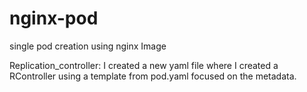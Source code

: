 # nginx-pod
single pod creation using nginx Image



Replication_controller: I created a new yaml file where I created a RController using a template from pod.yaml focused on the metadata. 
